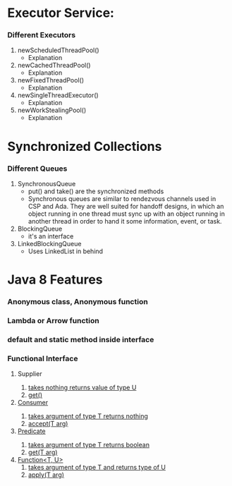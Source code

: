 # Executor Service:
 
### Different Executors

1. newScheduledThreadPool()
   - Explanation
2. newCachedThreadPool()
   - Explanation
3. newFixedThreadPool()
   - Explanation
4. newSingleThreadExecutor()
   - Explanation
5. newWorkStealingPool()
   - Explanation

# Synchronized Collections

### Different Queues

1. SynchronousQueue
   - put() and take() are the synchronized methods
   - Synchronous queues are similar to rendezvous channels used in CSP and Ada. They are well suited for handoff designs, in which an object running in one thread must sync up with an object running in another thread in order to hand it some information, event, or task.
2. BlockingQueue
   - it's an interface
3. LinkedBlockingQueue
   - Uses LinkedList in behind

# Java 8 Features

### Anonymous class, Anonymous function

### Lambda or Arrow function

### default and static method inside interface

### Functional Interface

1. Supplier<U>
   1. takes nothing returns value of type U
   2. get()
2. Consumer<T>
   1. takes argument of type T returns nothing
   2. accept(T arg)
3. Predicate<T>
   1. takes argument of type T returns boolean
   2. get(T arg)
4. Function<T, U>
   1. takes argument of type T and returns type of U
   2. apply(T arg)